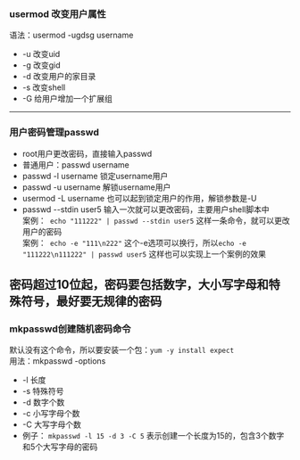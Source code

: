 ### usermod 改变用户属性  
  语法：usermod -ugdsg username  
* -u 改变uid  
* -g 改变gid
* -d 改变用户的家目录
* -s 改变shell
* -G 给用户增加一个扩展组  
---------------------------------------------------
### 用户密码管理passwd  
* root用户更改密码，直接输入passwd
* 普通用户：passwd username 
* passwd -l username  锁定username用户  
* passwd -u username  解锁username用户  
* usermod -L username 也可以起到锁定用户的作用，解锁参数是-U  
* passwd --stdin user5 输入一次就可以更改密码，主要用户shell脚本中  
  案例：``` echo "111222" | passwd --stdin user5``` 这样一条命令，就可以更改用户的密码  
  案例：``` echo -e "111\n222"``` 这个-e选项可以换行，所以```echo -e "111222\n111222" | passwd user5``` 这样也可以实现上一个案例的效果  

**密码超过10位起，密码要包括数字，大小写字母和特殊符号，最好要无规律的密码**  
-----------------------------------------------------
### mkpasswd创建随机密码命令  
  默认没有这个命令，所以要安装一个包：```yum -y install expect```  
  用法：mkpasswd -options
* -l 长度  
* -s 特殊符号
* -d 数字个数
* -c 小写字母个数
* -C 大写字母个数
* 例子： ```mkpasswd -l 15 -d 3 -C 5``` 表示创建一个长度为15的，包含3个数字和5个大写字母的密码  





